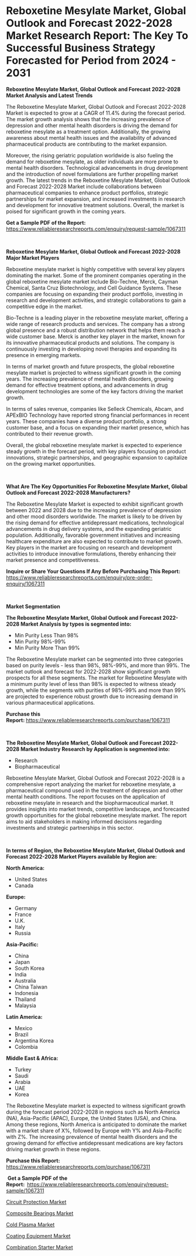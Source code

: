 <p><h1>Reboxetine Mesylate Market, Global Outlook and Forecast 2022-2028 Market Research Report: The Key To Successful Business Strategy Forecasted for Period from 2024 - 2031</h1></p><p><strong>Reboxetine Mesylate Market, Global Outlook and Forecast 2022-2028 Market Analysis and Latest Trends</strong></p>
<p><p>The Reboxetine Mesylate Market, Global Outlook and Forecast 2022-2028 Market is expected to grow at a CAGR of 11.4% during the forecast period. The market growth analysis shows that the increasing prevalence of depression and other mental health disorders is driving the demand for reboxetine mesylate as a treatment option. Additionally, the growing awareness about mental health issues and the availability of advanced pharmaceutical products are contributing to the market expansion.</p><p>Moreover, the rising geriatric population worldwide is also fueling the demand for reboxetine mesylate, as older individuals are more prone to mental health disorders. Technological advancements in drug development and the introduction of novel formulations are further propelling market growth. The latest trends in the Reboxetine Mesylate Market, Global Outlook and Forecast 2022-2028 Market include collaborations between pharmaceutical companies to enhance product portfolios, strategic partnerships for market expansion, and increased investments in research and development for innovative treatment solutions. Overall, the market is poised for significant growth in the coming years.</p></p>
<p><strong>Get a Sample PDF of the Report:&nbsp;</strong> <a href="https://www.reliableresearchreports.com/enquiry/request-sample/1067311">https://www.reliableresearchreports.com/enquiry/request-sample/1067311</a></p>
<p>&nbsp;</p>
<p><strong>Reboxetine Mesylate Market, Global Outlook and Forecast 2022-2028 Major Market Players</strong></p>
<p><p>Reboxetine mesylate market is highly competitive with several key players dominating the market. Some of the prominent companies operating in the global reboxetine mesylate market include Bio-Techne, Merck, Cayman Chemical, Santa Cruz Biotechnology, and Cell Guidance Systems. These companies are focusing on expanding their product portfolio, investing in research and development activities, and strategic collaborations to gain a competitive edge in the market.</p><p>Bio-Techne is a leading player in the reboxetine mesylate market, offering a wide range of research products and services. The company has a strong global presence and a robust distribution network that helps them reach a wide customer base. Merck is another key player in the market, known for its innovative pharmaceutical products and solutions. The company is continuously investing in developing novel therapies and expanding its presence in emerging markets.</p><p>In terms of market growth and future prospects, the global reboxetine mesylate market is projected to witness significant growth in the coming years. The increasing prevalence of mental health disorders, growing demand for effective treatment options, and advancements in drug development technologies are some of the key factors driving the market growth.</p><p>In terms of sales revenue, companies like Selleck Chemicals, Abcam, and APExBIO Technology have reported strong financial performances in recent years. These companies have a diverse product portfolio, a strong customer base, and a focus on expanding their market presence, which has contributed to their revenue growth.</p><p>Overall, the global reboxetine mesylate market is expected to experience steady growth in the forecast period, with key players focusing on product innovations, strategic partnerships, and geographic expansion to capitalize on the growing market opportunities.</p></p>
<p>&nbsp;</p>
<p><strong>What Are The Key Opportunities For Reboxetine Mesylate Market, Global Outlook and Forecast 2022-2028 Manufacturers?</strong></p>
<p><p>The Reboxetine Mesylate Market is expected to exhibit significant growth between 2022 and 2028 due to the increasing prevalence of depression and other mood disorders worldwide. The market is likely to be driven by the rising demand for effective antidepressant medications, technological advancements in drug delivery systems, and the expanding geriatric population. Additionally, favorable government initiatives and increasing healthcare expenditure are also expected to contribute to market growth. Key players in the market are focusing on research and development activities to introduce innovative formulations, thereby enhancing their market presence and competitiveness.</p></p>
<p><strong>Inquire or Share Your Questions If Any Before Purchasing This Report:</strong> <a href="https://www.reliableresearchreports.com/enquiry/pre-order-enquiry/1067311">https://www.reliableresearchreports.com/enquiry/pre-order-enquiry/1067311</a></p>
<p>&nbsp;</p>
<p><strong>Market Segmentation</strong></p>
<p><strong>The Reboxetine Mesylate Market, Global Outlook and Forecast 2022-2028 Market Analysis by types is segmented into:</strong></p>
<p><ul><li>Min Purity Less Than 98%</li><li>Min Purity 98%-99%</li><li>Min Purity More Than 99%</li></ul></p>
<p><p>The Reboxetine Mesylate market can be segmented into three categories based on purity levels - less than 98%, 98%-99%, and more than 99%. The market outlook and forecast for 2022-2028 show significant growth prospects for all these segments. The market for Reboxetine Mesylate with a minimum purity level of less than 98% is expected to witness steady growth, while the segments with purities of 98%-99% and more than 99% are projected to experience robust growth due to increasing demand in various pharmaceutical applications.</p></p>
<p><strong>Purchase this Report:&nbsp;</strong><a href="https://www.reliableresearchreports.com/purchase/1067311">https://www.reliableresearchreports.com/purchase/1067311</a></p>
<p>&nbsp;</p>
<p><strong>The Reboxetine Mesylate Market, Global Outlook and Forecast 2022-2028 Market Industry Research by Application is segmented into:</strong></p>
<p><ul><li>Research</li><li>Biopharmaceutical</li></ul></p>
<p><p>Reboxetine Mesylate Market, Global Outlook and Forecast 2022-2028 is a comprehensive report analyzing the market for reboxetine mesylate, a pharmaceutical compound used in the treatment of depression and other mental health conditions. The report focuses on the application of reboxetine mesylate in research and the biopharmaceutical market. It provides insights into market trends, competitive landscape, and forecasted growth opportunities for the global reboxetine mesylate market. The report aims to aid stakeholders in making informed decisions regarding investments and strategic partnerships in this sector.</p></p>
<p>&nbsp;</p>
<p><strong>In terms of Region, the Reboxetine Mesylate Market, Global Outlook and Forecast 2022-2028 Market Players available by Region are:</strong></p>
<p>
    <p> <strong> North America: </strong>
        <ul>
            <li>United States</li>
            <li>Canada</li>
        </ul>
        </p> 
    <p> <strong> Europe: </strong>
        <ul>
            <li>Germany</li>
            <li>France</li>
            <li>U.K.</li>
            <li>Italy</li>
            <li>Russia</li>
        </ul>
        </p> 
    <p> <strong> Asia-Pacific: </strong>
        <ul>
            <li>China</li>
            <li>Japan</li>
            <li>South Korea</li>
            <li>India</li>
            <li>Australia</li>
            <li>China Taiwan</li>
            <li>Indonesia</li>
            <li>Thailand</li>
            <li>Malaysia</li>
        </ul>
        </p> 
    <p> <strong> Latin America: </strong>
        <ul>
            <li>Mexico</li>
            <li>Brazil</li>
            <li>Argentina Korea</li>
            <li>Colombia</li>
        </ul>
        </p> 
    <p> <strong> Middle East & Africa: </strong>
        <ul>
            <li>Turkey</li>
            <li>Saudi</li>
            <li>Arabia</li>
            <li>UAE</li>
            <li>Korea</li>
        </ul>
    </p>
    </p>
<p><p>The Reboxetine Mesylate market is expected to witness significant growth during the forecast period 2022-2028 in regions such as North America (NA), Asia-Pacific (APAC), Europe, the United States (USA), and China. Among these regions, North America is anticipated to dominate the market with a market share of X%, followed by Europe with Y% and Asia-Pacific with Z%. The increasing prevalence of mental health disorders and the growing demand for effective antidepressant medications are key factors driving market growth in these regions.</p></p>
<p><strong>Purchase this Report: </strong><a href="https://www.reliableresearchreports.com/purchase/1067311">https://www.reliableresearchreports.com/purchase/1067311</a></p>
<p>&nbsp;<strong>Get a Sample PDF of the Report:&nbsp;&nbsp;</strong><a href="https://www.reliableresearchreports.com/enquiry/request-sample/1067311">https://www.reliableresearchreports.com/enquiry/request-sample/1067311</a></p>
<p><strong></strong></p>
<p><p><a href="https://medium.com/@tyreekhuel2023/circuit-protection-market-trends-and-market-analysis-forecasted-for-period-2024-2031-fcebd6892d6b">Circuit Protection Market</a></p><p><a href="https://medium.com/@tyreekhuel2023/composite-bearings-market-trends-forecast-and-competitive-analysis-to-2031-cef48ee0a0c1">Composite Bearings Market</a></p><p><a href="https://medium.com/@tyreekhuel2023/cold-plasma-market-analysis-its-cagr-market-segmentation-and-global-industry-overview-3a386b31484b">Cold Plasma Market</a></p><p><a href="https://medium.com/@tyreekhuel2023/coating-equipment-market-research-report-its-history-and-forecast-2024-to-2031-c3e33f4e8547">Coating Equipment Market</a></p><p><a href="https://medium.com/@tyreekhuel2023/combination-starter-market-report-reveals-the-latest-trends-and-growth-opportunities-of-this-market-8a2f73a9487b">Combination Starter Market</a></p></p>